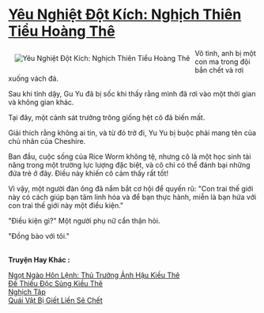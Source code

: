 <a href="https://truyentiki.com/yeu-nghiet-dot-kich-nghich-thien-tieu-hoang-the.31523/" title="Yêu Nghiệt Đột Kích: Nghịch Thiên Tiểu Hoàng Thê"><h1>Yêu Nghiệt Đột Kích: Nghịch Thiên Tiểu Hoàng Thê</h1></a><div style="display:table"><img align="right" style="float: left; padding: 10px;" src="https://truyentiki.com/a/img/str/src/31523.jpg" alt="Yêu Nghiệt Đột Kích: Nghịch Thiên Tiểu Hoàng Thê">Vô tình, anh bị một con ma trong đội bắn chết và rơi xuống vách đá. <p></p> Sau khi tỉnh dậy, Gu Yu đã bị sốc khi thấy rằng mình đã rơi vào một thời gian và không gian khác. <p></p> Tại đây, một cảnh sát trưởng trông giống hệt cô đã biến mất. <p></p> Giải thích rằng không ai tin, và từ đó trở đi, Yu Yu bị buộc phải mang tên của chủ nhân của Cheshire. <p></p> Ban đầu, cuộc sống của Rice Worm không tệ, nhưng cô là một học sinh tài năng trong một trường lực lượng đặc biệt, và cô chỉ có thể đánh bại những đứa trẻ ở đây. Điều này khiến cô cảm thấy rất tốt! <p></p> Vì vậy, một người đàn ông đã nắm bắt cơ hội để quyến rũ: "Con trai thế giới này có cách giúp bạn tâm linh hóa và để bạn thực hành, miễn là bạn hứa với con trai thế giới này một điều kiện." <p></p> "Điều kiện gì?" Một người phụ nữ cẩn thận hỏi. <p></p> "Đồng bào với tôi."</div><p><br><b>Truyện Hay Khác :</b></p><a href="https://truyentiki.com/ngot-ngao-hon-lenh-thu-truong-anh-hau-kieu-the.31522/" alt="Ngọt Ngào Hôn Lệnh: Thủ Trưởng Ảnh Hậu Kiều Thê">Ngọt Ngào Hôn Lệnh: Thủ Trưởng Ảnh Hậu Kiều Thê</a><br/><a href="https://github.com/nownovels/truyenhay/tree/master/truyenhay/30410/README.md" alt="Đế Thiếu Độc Sủng Kiều Thê">Đế Thiếu Độc Sủng Kiều Thê</a><br/><a href="https://github.com/nownovels/top500/tree/master/truyenhay/33784/" alt="Nghịch Tập">Nghịch Tập</a><br/><a href="https://truyencv2020.blogspot.com/2020/06/quai-vat-bi-giet-lien-se-chet.html" alt="Quái Vật Bị Giết Liền Sẽ Chết">Quái Vật Bị Giết Liền Sẽ Chết</a><br/>